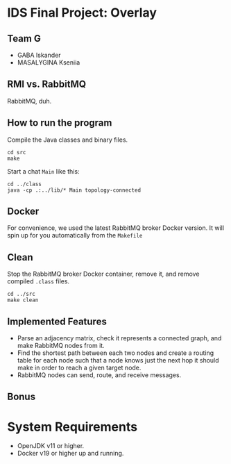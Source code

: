 # IDS Final Project: Overlay
## Team G
+ GABA Iskander
+ MASALYGINA Kseniia

## RMI vs. RabbitMQ
RabbitMQ, duh.

## How to run the program
Compile the Java classes and binary files.
~~~~
cd src
make
~~~~

Start a chat `Main` like this:
~~~~
cd ../class
java -cp .:../lib/* Main topology-connected
~~~~

## Docker
For convenience, we used the latest RabbitMQ broker Docker version. It will spin up for you automatically from the `Makefile`

## Clean
Stop the RabbitMQ broker Docker container, remove it, and remove compiled `.class` files.
~~~~
cd ../src
make clean
~~~~

## Implemented Features
+ Parse an adjacency matrix, check it represents a connected graph, and make RabbitMQ nodes from it.
+ Find the shortest path between each two nodes and create a routing table for each node such that a node knows just the next hop it should make in order to reach a given target node.
+ RabbitMQ nodes can send, route, and receive messages.

## Bonus

# System Requirements
+ OpenJDK v11 or higher.
+ Docker v19 or higher up and running. 
